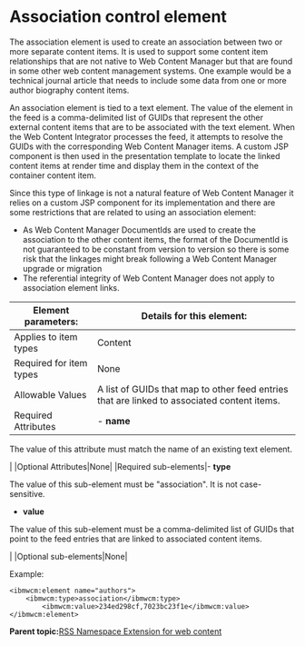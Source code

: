 # Association control element 

The association element is used to create an association between two or more separate content items. It is used to support some content item relationships that are not native to Web Content Manager but that are found in some other web content management systems. One example would be a technical journal article that needs to include some data from one or more author biography content items.

An association element is tied to a text element. The value of the element in the feed is a comma-delimited list of GUIDs that represent the other external content items that are to be associated with the text element. When the Web Content Integrator processes the feed, it attempts to resolve the GUIDs with the corresponding Web Content Manager items. A custom JSP component is then used in the presentation template to locate the linked content items at render time and display them in the context of the container content item.

Since this type of linkage is not a natural feature of Web Content Manager it relies on a custom JSP component for its implementation and there are some restrictions that are related to using an association element:

-   As Web Content Manager DocumentIds are used to create the association to the other content items, the format of the DocumentId is not guaranteed to be constant from version to version so there is some risk that the linkages might break following a Web Content Manager upgrade or migration
-   The referential integrity of Web Content Manager does not apply to association element links.

|Element parameters:|Details for this element:|
|-------------------|-------------------------|
|Applies to item types|Content|
|Required for item types|None|
|Allowable Values|A list of GUIDs that map to other feed entries that are linked to associated content items.|
|Required Attributes|-   **name**

The value of this attribute must match the name of an existing text element.


|
|Optional Attributes|None|
|Required sub-elements|-   **type**

The value of this sub-element must be "association". It is not case-sensitive.

-   **value**

The value of this sub-element must be a comma-delimited list of GUIDs that point to the feed entries that are linked to associated content items.


|
|Optional sub-elements|None|

Example:

```
<ibmwcm:element name="authors">
	<ibmwcm:type>association</ibmwcm:type>
		<ibmwcm:value>234ed298cf,7023bc23f1e</ibmwcm:value>
</ibmwcm:element>
```

**Parent topic:**[RSS Namespace Extension for web content ](../wci/wci_ff_nse.md)

